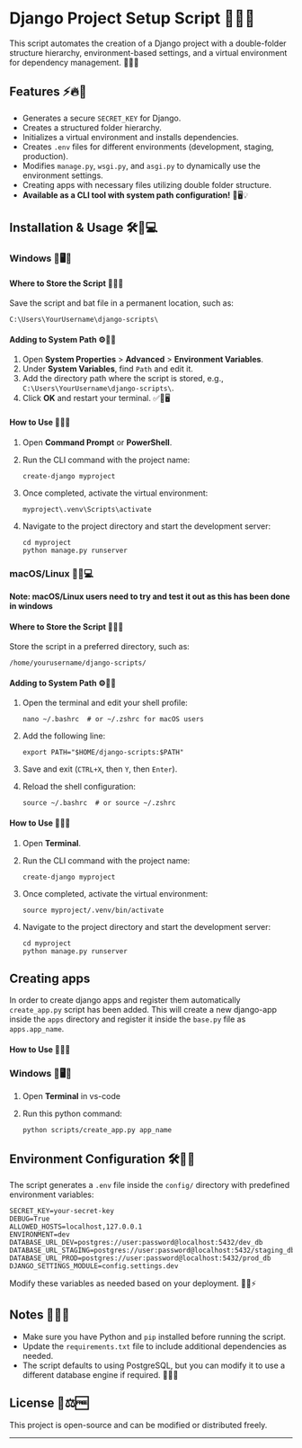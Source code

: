 # Django Project Setup Script 🚀🎯✨

This script automates the creation of a Django project with a double-folder structure hierarchy, environment-based settings, and a virtual environment for dependency management. 🎨🔧📂

## Features ⚡🔥🚀

- Generates a secure `SECRET_KEY` for Django.
- Creates a structured folder hierarchy.
- Initializes a virtual environment and installs dependencies.
- Creates `.env` files for different environments (development, staging, production).
- Modifies `manage.py`, `wsgi.py`, and `asgi.py` to dynamically use the environment settings.
- Creating apps with necessary files utilizing double folder structure.
- **Available as a CLI tool with system path configuration!** 🎉🖥️💡

## Installation & Usage 🛠️📌💻

### Windows 🏁🖥️🔄

#### Where to Store the Script 📂📍💾

Save the script and bat file in a permanent location, such as:

```
C:\Users\YourUsername\django-scripts\
```

#### Adding to System Path ⚙️🔗📝

1. Open **System Properties** > **Advanced** > **Environment Variables**.
2. Under **System Variables**, find `Path` and edit it.
3. Add the directory path where the script is stored, e.g., `C:\Users\YourUsername\django-scripts\`.
4. Click **OK** and restart your terminal. ✅🔄🖥️

#### How to Use 🚀💡🎯

1. Open **Command Prompt** or **PowerShell**.
2. Run the CLI command with the project name:

   ```
   create-django myproject
   ```

3. Once completed, activate the virtual environment:

   ```
   myproject\.venv\Scripts\activate
   ```

4. Navigate to the project directory and start the development server:

   ```
   cd myproject
   python manage.py runserver
   ```

### macOS/Linux 🍎🐧💻

**Note: macOS/Linux users need to try and test it out as this has been done in windows**

#### Where to Store the Script 📂📍💾

Store the script in a preferred directory, such as:

```
/home/yourusername/django-scripts/
```

#### Adding to System Path ⚙️🔗📝

1. Open the terminal and edit your shell profile:

   ```
   nano ~/.bashrc  # or ~/.zshrc for macOS users
   ```

2. Add the following line:

   ```
   export PATH="$HOME/django-scripts:$PATH"
   ```

3. Save and exit (`CTRL+X`, then `Y`, then `Enter`).
4. Reload the shell configuration:

   ```
   source ~/.bashrc  # or source ~/.zshrc
   ```

#### How to Use 🚀💡🎯

1. Open **Terminal**.
2. Run the CLI command with the project name:

   ```
   create-django myproject
   ```

3. Once completed, activate the virtual environment:

   ```
   source myproject/.venv/bin/activate
   ```

4. Navigate to the project directory and start the development server:

   ```
   cd myproject
   python manage.py runserver
   ```

## Creating apps

In order to create django apps and register them automatically `create_app.py` script has been added. This will create a new django-app inside the `apps` directory and register it inside the `base.py` file as `apps.app_name`.

#### How to Use 🚀💡🎯

### Windows 🏁🖥️🔄

1. Open **Terminal** in vs-code

2. Run this python command:
   ```
   python scripts/create_app.py app_name
   ```

## Environment Configuration 🛠️🔑📜

The script generates a `.env` file inside the `config/` directory with predefined environment variables:

```
SECRET_KEY=your-secret-key
DEBUG=True
ALLOWED_HOSTS=localhost,127.0.0.1
ENVIRONMENT=dev
DATABASE_URL_DEV=postgres://user:password@localhost:5432/dev_db
DATABASE_URL_STAGING=postgres://user:password@localhost:5432/staging_db
DATABASE_URL_PROD=postgres://user:password@localhost:5432/prod_db
DJANGO_SETTINGS_MODULE=config.settings.dev
```

Modify these variables as needed based on your deployment. 🔄📝⚡

## Notes 📝💡📌

- Make sure you have Python and `pip` installed before running the script.
- Update the `requirements.txt` file to include additional dependencies as needed.
- The script defaults to using PostgreSQL, but you can modify it to use a different database engine if required. 🔄🔧💾

## License 📜⚖️🆓

This project is open-source and can be modified or distributed freely.

---
